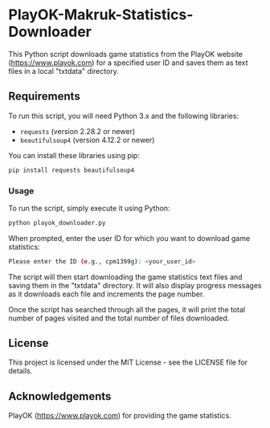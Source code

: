 # PlayOK-Makruk-Statistics-Downloader

This Python script downloads game statistics from the PlayOK website (https://www.playok.com) for a specified user ID and saves them as text files in a local "txtdata" directory.

## Requirements

To run this script, you will need Python 3.x and the following libraries:

- `requests` (version 2.28.2 or newer)
- `beautifulsoup4` (version 4.12.2 or newer)

You can install these libraries using pip:

```bash
pip install requests beautifulsoup4
```

### Usage
To run the script, simply execute it using Python:

```bash
python playok_downloader.py
```

When prompted, enter the user ID for which you want to download game statistics:
```bash
Please enter the ID (e.g., cpm1399g): <your_user_id>
```

The script will then start downloading the game statistics text files and saving them in the "txtdata" directory. It will also display progress messages as it downloads each file and increments the page number.

Once the script has searched through all the pages, it will print the total number of pages visited and the total number of files downloaded.

## License
This project is licensed under the MIT License - see the LICENSE file for details.

## Acknowledgements
PlayOK (https://www.playok.com) for providing the game statistics.
